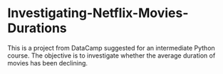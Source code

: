 # Investigating-Netflix-Movies-Durations
This is a project from DataCamp suggested for an intermediate Python course.
The objective is to investigate whether the average duration of movies has been declining.
